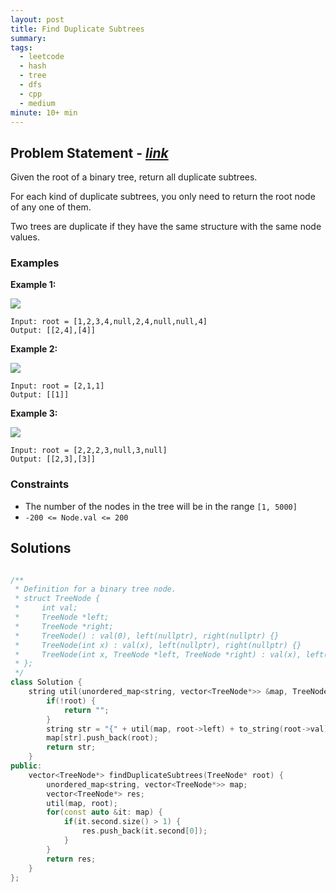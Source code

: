 ```yaml
---
layout: post
title: Find Duplicate Subtrees
summary:
tags:
  - leetcode
  - hash
  - tree
  - dfs
  - cpp
  - medium
minute: 10+ min
---
```


## Problem Statement - [_link_](https://leetcode.com/problems/find-duplicate-subtrees/description/)

Given the root of a binary tree, return all duplicate subtrees.

For each kind of duplicate subtrees, you only need to return the root node of any one of them.

Two trees are duplicate if they have the same structure with the same node values.


### Examples

**Example 1:**  

<img src="https://assets.leetcode.com/uploads/2020/08/16/e1.jpg">

```
Input: root = [1,2,3,4,null,2,4,null,null,4]
Output: [[2,4],[4]]
```

**Example 2:**  

<img src="https://assets.leetcode.com/uploads/2020/08/16/e2.jpg">

```
Input: root = [2,1,1]
Output: [[1]]
```

**Example 3:**

<img src="https://assets.leetcode.com/uploads/2020/08/16/e33.jpg">

```
Input: root = [2,2,2,3,null,3,null]
Output: [[2,3],[3]]
```

### Constraints

- The number of the nodes in the tree will be in the range `[1, 5000]`
- `-200 <= Node.val <= 200`

## Solutions

```cpp

/**
 * Definition for a binary tree node.
 * struct TreeNode {
 *     int val;
 *     TreeNode *left;
 *     TreeNode *right;
 *     TreeNode() : val(0), left(nullptr), right(nullptr) {}
 *     TreeNode(int x) : val(x), left(nullptr), right(nullptr) {}
 *     TreeNode(int x, TreeNode *left, TreeNode *right) : val(x), left(left), right(right) {}
 * };
 */
class Solution {
    string util(unordered_map<string, vector<TreeNode*>> &map, TreeNode* &root) {
        if(!root) {
            return "";
        }
        string str = "{" + util(map, root->left) + to_string(root->val) + util(map, root->right) + "}";
        map[str].push_back(root);
        return str;
    }
public:
    vector<TreeNode*> findDuplicateSubtrees(TreeNode* root) {
        unordered_map<string, vector<TreeNode*>> map;
        vector<TreeNode*> res;
        util(map, root);
        for(const auto &it: map) {
            if(it.second.size() > 1) {
                res.push_back(it.second[0]);
            }
        }
        return res;
    }
};

```
